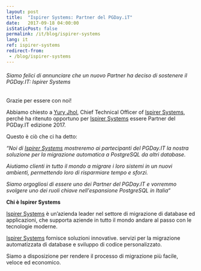 ```yaml
---
layout: post
title:  "Ispirer Systems: Partner del PGDay.iT"
date:   2017-09-18 04:00:00
isStaticPost: false
permalink: /it/blog/ispirer-systems
lang: it
ref: ispirer-systems
redirect-from:
 - /blog/ispirer-systems
---
```


<h6>Siamo felici di annunciare che un nuovo Partner ha deciso di sostenere il PGDay.IT: Ispirer Systems</h6>

Grazie per essere con noi!

Abbiamo chiesto a [Yury Jhol](https://www.linkedin.com/in/yuryjhol/), Chief Technical Officer of [Ispirer Systems](http://www.ispirer.com), perché ha ritenuto opportuno per [Ispirer Systems](http://www.ispirer.com) essere Partner del PGDay.IT edizione 2017.

Questo è ciò che ci ha detto:

_“Noi di [Ispirer Systems](http://www.ispirer.com) mostreremo ai partecipanti del PGDay.IT la nostra soluzione per la migrazione automatica a PostgreSQL da altri database._

_Aiutiamo clienti in tutto il mondo a migrare i loro sistemi in un nuovi ambienti, permettendo loro di risparmiare tempo e sforzi._

_Siamo orgogliosi di essere uno dei Partner del PGDay.IT e vorremmo svolgere uno dei ruoli chiave nell'espansione PostgreSQL in Italia“_

**Chi è Ispirer Systems**

[Ispirer Systems](http://www.ispirer.com) è un’azienda leader nel settore di migrazione di database ed applicazioni, che supporta aziende in tutto il mondo andare al passo con le tecnologie moderne.

[Ispirer Systems](http://www.ispirer.com) fornisce soluzioni innovative. servizi per la migrazione automatizzata di database e sviluppo di codice personalizzato.

Siamo a disposizione per rendere il processo di migrazione più facile, veloce ed economico.
